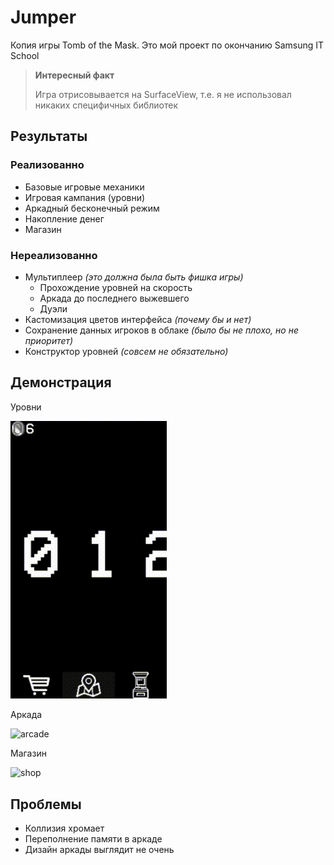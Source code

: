 # Jumper
Копия игры Tomb of the Mask. Это мой проект по окончанию Samsung IT School

> **Интересный факт**
> 
> Игра отрисовывается на SurfaceView, т.е. я не использовал никаких специфичных библиотек

## Результаты
### Реализованно
* Базовые игровые механики
* Игровая кампания (уровни)
* Аркадный бесконечный режим
* Накопление денег
* Магазин

### Нереализованно
* Мультиплеер *(это должна была быть фишка игры)*
  * Прохождение уровней на скорость
  * Аркада до последнего выжевшего
  * Дуэли
* Кастомизация цветов интерфейса *(почему бы и нет)*
* Сохранение данных игроков в облаке *(было бы не плохо, но не приоритет)*
* Конструктор уровней *(совсем не обязательно)*

## Демонстрация
Уровни

<img src="/demo/Screen_recording_levels.gif" alt="level" width="250"/>

Аркада

<img src="/demo/Screen_recording_arcade.gif" alt="arcade" width="250"/>

Магазин

<img src="/demo/Screen_recording_shop.gif" alt="shop" width="250"/>

## Проблемы
* Коллизия хромает
* Переполнение памяти в аркаде
* Дизайн аркады выглядит не очень
